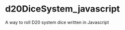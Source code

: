 d20DiceSystem_javascript
========================

A way to roll D20 system dice written in Javascript
